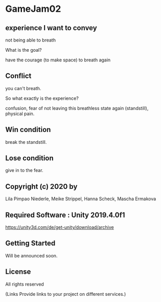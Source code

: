 # GameJam02

## experience I want to convey

not being able to breath

What is the goal?

have the  courage (to make space) to breath again

## Conflict

you can't breath.

So what exactly is the experience?

confusion, fear of not leaving this breathless state again (standstill), physical pain.

## Win condition

break the standstill.

## Lose condition

give in to the fear.


## Copyright (c) 2020 by

Lila Pimpao Niederle, 
Meike Strippel,
Hanna Scheck,
Mascha Ermakova


## Required Software : Unity 2019.4.0f1
https://unity3d.com/de/get-unity/download/archive

## Getting Started
Will be announced soon.

## License
All rights reserved

(Links Provide links to your project on different services.)